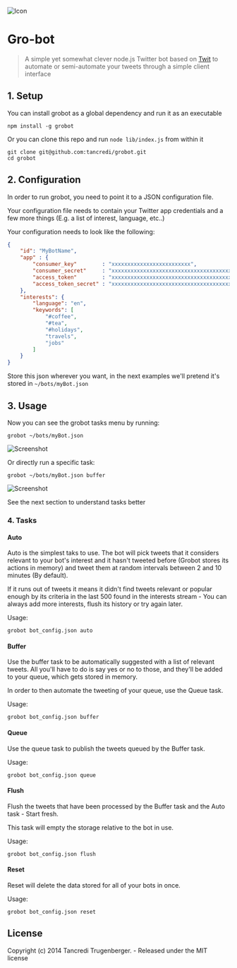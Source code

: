 ![Icon](http://www.imageupload.co.uk/images/2015/04/29/icon.png)

# Gro-bot

> A simple yet somewhat clever node.js Twitter bot based on [Twit](https://github.com/ttezel/twit) to automate or semi-automate your tweets through a simple client interface

## 1. Setup

You can install grobot as a global dependency and run it as an executable

    npm install -g grobot

Or you can clone this repo and run `node lib/index.js` from within it

    git clone git@github.com:tancredi/grobot.git
    cd grobot 

## 2. Configuration

In order to run grobot, you need to point it to a JSON configuration file.

Your configuration file needs to contain your Twitter app credentials and a few more things (E.g. a list of interest, language, etc..)

Your configuration needs to look like the following:

```json
{
    "id": "MyBotName",
    "app" : {
        "consumer_key"        : "xxxxxxxxxxxxxxxxxxxxxxxxx",
        "consumer_secret"     : "xxxxxxxxxxxxxxxxxxxxxxxxxxxxxxxxxxxxxxxxxxxxxxxxxx",
        "access_token"        : "xxxxxxxxxxxxxxxxxxxxxxxxxxxxxxxxxxxxxxxxxxxxxxxxxx",
        "access_token_secret" : "xxxxxxxxxxxxxxxxxxxxxxxxxxxxxxxxxxxxxxxxxxxxx"
    },
    "interests": {
        "language": "en",
        "keywords": [
            "#coffee",
            "#tea",
            "#holidays",
            "travels",
            "jobs"
        ]
    }
}
```

Store this json wherever you want, in the next examples we'll pretend it's stored in `~/bots/myBot.json`

## 3. Usage

Now you can see the grobot tasks menu by running:

    grobot ~/bots/myBot.json

![Screenshot](http://www.imageupload.co.uk/images/2015/04/29/screen-1.png)

Or directly run a specific task:

    grobot ~/bots/myBot.json buffer

![Screenshot](http://www.imageupload.co.uk/images/2015/04/29/screen-2.png)

See the next section to understand tasks better

### 4. Tasks

#### Auto

Auto is the simplest taks to use.
The bot will pick tweets that it considers relevant to your bot's interest and it hasn't tweeted before (Grobot stores its actions in memory) and tweet them at random intervals between 2 and 10 minutes (By default).

If it runs out of tweets it means it didn't find tweets relevant or popular enough by its criteria in the last 500 found in the interests stream - You can always add more interests, flush its history or try again later.

Usage:

    grobot bot_config.json auto

#### Buffer

Use the buffer task to be automatically suggested with a list of relevant tweets. All you'll have to do is say yes or no to those, and they'll be added to your queue, which gets stored in memory.

In order to then automate the tweeting of your queue, use the Queue task.

Usage:

    grobot bot_config.json buffer

#### Queue

Use the queue task to publish the tweets queued by the Buffer task.

Usage:

    grobot bot_config.json queue

#### Flush

Flush the tweets that have been processed by the Buffer task and the Auto task - Start fresh.

This task will empty the storage relative to the bot in use.

Usage:

    grobot bot_config.json flush

#### Reset

Reset will delete the data stored for all of your bots in once.

Usage:

    grobot bot_config.json reset

## License

Copyright (c) 2014 Tancredi Trugenberger. - Released under the MIT license